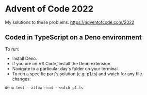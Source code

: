 # Advent of Code 2022
My solutions to these problems: https://adventofcode.com/2022
## Coded in TypeScript on a Deno environment
To run:
- Install Deno.
- If you are on VS Code, install the Deno extension.
- Navigate to a particular day's folder on your terminal.
- To run a specific part's solution (e.g. p1.ts) and watch for any file changes:
```
deno test --allow-read --watch p1.ts
```